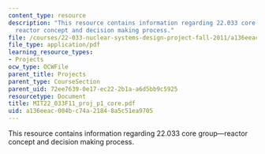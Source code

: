 ```yaml
---
content_type: resource
description: "This resource contains information regarding 22.033 core group\u2014\
  reactor concept and decision making process."
file: /courses/22-033-nuclear-systems-design-project-fall-2011/a136eeac004bc74a21848a5c51ea9705_MIT22_033F11_proj_p1_core.pdf
file_type: application/pdf
learning_resource_types:
- Projects
ocw_type: OCWFile
parent_title: Projects
parent_type: CourseSection
parent_uid: 72ee7639-0e17-ec22-2b1a-a6d5bb9c5925
resourcetype: Document
title: MIT22_033F11_proj_p1_core.pdf
uid: a136eeac-004b-c74a-2184-8a5c51ea9705
---
```

This resource contains information regarding 22.033 core group—reactor concept and decision making process.

